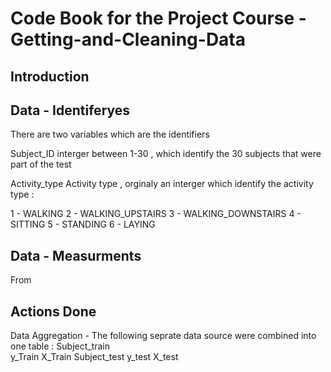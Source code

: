 # Code Book for the Project Course  -  Getting-and-Cleaning-Data




## Introduction 





## Data - Identiferyes 
There are two variables which are the identifiers 

Subject_ID 
 interger between 1-30 , which identify the 30 subjects that were part of the test 

Activity_type 
Activity type , orginaly an interger which identify the activity type :

1 - WALKING
2 - WALKING_UPSTAIRS
3 - WALKING_DOWNSTAIRS
4 - SITTING
5 - STANDING
6 - LAYING

## Data - Measurments 
From 




## Actions Done 
Data Aggregation - The following seprate data source were combined into one table : 
Subject_train  
y_Train 
X_Train
Subject_test
y_test
X_test



